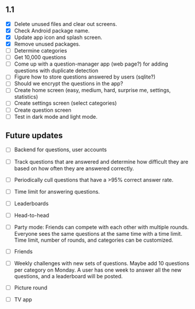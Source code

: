 ## 1.1
  - [x] Delete unused files and clear out screens.
  - [x] Check Android package name.
  - [x] Update app icon and splash screen.
  - [x] Remove unused packages.
  - [ ] Determine categories
  - [ ] Get 10,000 questions
  - [ ] Come up with a question-manager app (web page?) for adding questions with duplicate detection
  - [ ] Figure how to store questions answered by users (sqlite?)
  - [ ] Should we encrypt the questions in the app?
  - [ ] Create home screen (easy, medium, hard, surprise me, settings, statistics)
  - [ ] Create settings screen (select categories)
  - [ ] Create question screen
  - [ ] Test in dark mode and light mode.

## Future updates
  - [ ] Backend for questions, user accounts
  - [ ] Track questions that are answered and determine how difficult they are based on how often they are answered correctly.
  - [ ] Periodically cull questions that have a >95% correct answer rate.
  - [ ] Time limit for answering questions.
  - [ ] Leaderboards
  - [ ] Head-to-head
  - [ ] Party mode: Friends can compete with each other with multiple rounds. Everyone sees the same questions at the same time with a time limit. Time limit, number of rounds, and categories can be customized.
  - [ ] Friends
  - [ ] Weekly challenges with new sets of questions. Maybe add 10 questions per category on Monday. A user has one week to answer all the new questions, and a leaderboard will be posted.
  - [ ] Picture round
  - [ ] TV app

